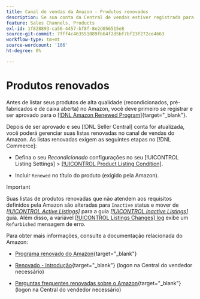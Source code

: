 ```yaml
---
title: Canal de vendas da Amazon - Produtos renovados
description: Se sua conta da Central de vendas estiver registrada para o Programa renovado, você poderá gerenciar suas listas renovadas no Amazon Sales Channel.
feature: Sales Channels, Products
exl-id: 1f828893-ca56-4457-bf8f-8e2d056515e8
source-git-commit: 7fff4c463551089fb64f2d5bf7bf23f272ce4663
workflow-type: tm+mt
source-wordcount: '166'
ht-degree: 0%

---
```


# Produtos renovados

Antes de listar seus produtos de alta qualidade (recondicionados, pré-fabricados e de caixa aberta) no Amazon, você deve primeiro se registrar e ser aprovado para o [[!DNL Amazon Renewed Program]](https://sell.amazon.com/programs/renewed.html){target="_blank"}.

Depois de ser aprovado e seu [!DNL Seller Central] conta for atualizada, você poderá gerenciar suas listas renovadas no canal de vendas do Amazon. As listas renovadas exigem as seguintes etapas no [!DNL Commerce]:

- Defina o seu _Recondicionado_ configurações no seu [!UICONTROL Listing Settings] > [[!UICONTROL Product Listing Condition]](./product-listing-condition.md).

- Incluir `Renewed` no título do produto (exigido pela Amazon).

>[!IMPORTANT]
>
>Suas listas de produtos renovadas que não atendem aos requisitos definidos pela Amazon são alteradas para `Inactive` status e mover de *[[!UICONTROL Active Listings]](./active-listings.md)* para a guia *[[!UICONTROL Inactive Listings]](./inactive-listings.md)* guia. Além disso, a variável [[!UICONTROL Listings Changes] log](./listing-changes-log.md) exibe um `Refurbished` mensagem de erro.

Para obter mais informações, consulte a documentação relacionada do Amazon:

- [Programa renovado do Amazon](https://sell.amazon.com/programs/renewed.html){target="_blank"}

- [Renovado - Introdução](https://sellercentral.amazon.com/gp/help/help.html/?itemID=201648580){target="_blank"} (logon na Central do vendedor necessário)

- [Perguntas frequentes renovadas sobre o Amazon](https://sellercentral.amazon.com/gp/help/help.html?itemID=202190060){target="_blank"} (logon na Central do vendedor necessário)
